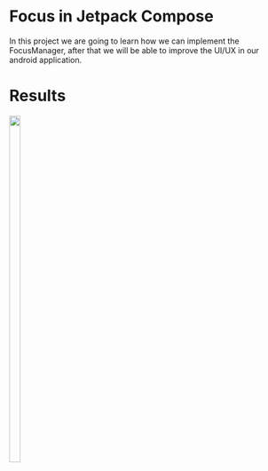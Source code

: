 # Focus in Jetpack Compose
In this project we are going to learn how we can implement the FocusManager, after that we will be able to improve the UI/UX in our android application.
# Results
<img src="https://user-images.githubusercontent.com/100163682/155760512-eefec8e6-9534-44c1-a7af-0f63ad4a010d.gif" height="40%" width="20%" />
